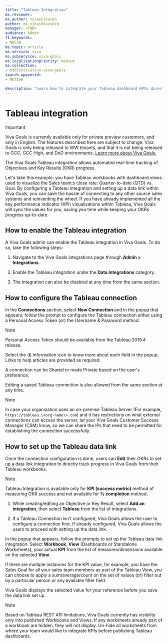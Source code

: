 ```yaml
---
title: "Tableau Integration"
ms.reviewer: 
ms.author: vsreenivasan
author: ms-vikashkoushik
manager: <TBD>
audience: Admin
f1.keywords:
- NOCSH
ms.topic: article
ms.service: viva
ms.subservice: viva-goals
ms.localizationpriority: medium
ms.collection:  
- m365initiative-viva-goals
search.appverid:
- MET150

description: "Learn how to integrate your Tableau dashboard KPIs directly with Viva Goals to automate OKR success measurement."
---
```


# Tableau integration

> [!IMPORTANT]
> Viva Goals is currently available only for private preview customers, and only in English. The features described here are subject to change. Viva Goals is only being released to WW tenants, and that it is not being released to GCC, GCC High, and DoD environments. [Learn more about Viva Goals.](https://go.microsoft.com/fwlink/?linkid=2189933)

The Viva Goals Tableau integration allows automated real-time tracking of Objectives and Key Results (OKR) progress. 
  
Let's take this example: you have Tableau workbooks with dashboard views used to visualize the Sales team;s close rate: Quarter-to-date (QTD) vs. Goal. By configuring a Tableau integration and setting up a data link within Viva Goals, you can save the hassle of connecting to any other source sales systems and reinventing the wheel. If you have already implemented all the key performance indicator (KPI) visualizations within Tableau, Viva Goals will sync the values for you, saving you time while keeping your OKRs progress up-to-date.

## How to enable the Tableau integration

A Viva Goals admin can enable the Tableau integration in Viva Goals. To do so, take the following steps: 

1. Navigate to the Viva Goals integrations page through **Admin > Integrations**.

2. Enable the Tableau integration under the **Data Integrations** category.

3. The integration can also be disabled at any time from the same section.

## How to configure the Tableau connection

In the **Connections** section, select **New Connection** and in the popup that appears, follow the prompt to configure the Tableau connection either using a Personal Access Token (or) the Username & Password method.

> [!NOTE]
> Personal Access Token should be available from the Tableau 2019.4 release.

Select the (**i**) information icon to know more about each field in the popup. Links to help articles are provided as required.

A connection can be Shared or made Private based on the user's preference.  

Editing a saved Tableau connection is also allowed from the same section at any time.  
  
> [!NOTE]
> In case your organization uses an on-premise Tableau Server (For example, `https://tableau.\<org-name\>.com`) and it has restrictions on what external connections can access the server, let your Viva Goals Customer Success Manager (CSM) know, so we can share the IPs that need to be permitted for establishing the connection successfully.

## How to set up the Tableau data link

Once the connection configuration is done, users can **Edit** their OKRs to set up a data link integration to directly track progress in Viva Goals from their Tableau workbooks.

> [!NOTE]
> Tableau Integration is available only for **KPI (success metric)** method of measuring OKR success and not available for **% completion** method.

1. While creating/editing an Objective or Key Result, select **Add an integration**, then select **Tableau** from the list of integrations.

2. If a Tableau Connection isn't configured, Viva Goals allows the user to configure a connection first. If already configured, Viva Goals allows the users to proceed with setting up the data link.

In the popup that appears, follow the prompts to set up the Tableau data link integration.
Select **Workbook**, **View** (Dashboards or Standalone Worksheets), your actual **KPI** from the list of measures/dimensions available on the selected **View**.  

If there are multiple instances for the KPI value, for example, you have the Sales Goal for all your sales team members as part of the Tableau View, you can choose to apply a sum/average/count on the set of values (or) filter out by a particular person or any available filter field.  

Viva Goals displays the selected value for your reference before you save the data link set up.

> [!NOTE]
> Based on Tableau REST API limitations, Viva Goals currently has visibility only into published Workbooks and Views. If any worksheets already part of a workbook are hidden, they will not display. Un-hide all worksheets from where your team would like to integrate KPIs before publishing Tableau dashboards.
  

